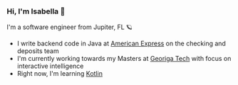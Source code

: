 ### Hi, I'm Isabella 💫

I'm a software engineer from Jupiter, FL 🪐


- I write backend code in Java at [American Express](https://www.americanexpress.com/) on the checking and deposits team
- I'm currently working towards my Masters at [Georiga Tech](https://omscs.gatech.edu/) with focus on interactive intelligence
- Right now, I'm learning [Kotlin](https://kotlinlang.org/)
